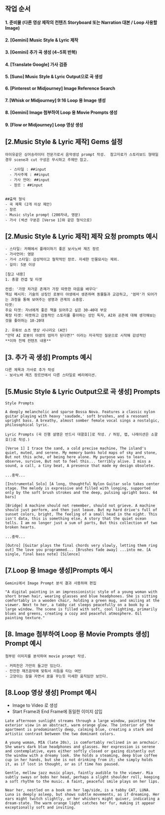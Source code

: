 ## 작업 순서
#### 1. 준비물 (다른 영상 제작의 컨텐츠 Storyboard 또는 Narration 대본 / Loop 사용할 Image)
#### 2. [Gemini] Music Style & Lyric 제작
#### 3. [Gemini] 추가 곡 생성 (4~5회 반복)
#### 4. [Translate Google] 가사 검증
#### 5. [Suno] Music Style & Lyric Output으로 곡 생성
#### 6. [Pinterest or Midjourney] Image Reference Search
#### 7. [Whisk or Midjourney] 9:16 Loop 용 Image 생성
#### 8. [Gemini] Image 첨부하여 Loop 용 Movie Prompts 생성
#### 9. [Flow or Midjourney] Loop 영상 생성


## [2.Music Style & Lyric 제작] Gems 설정
```
아이유같은 싱어송라이터 전문가로서 음악생성 prompt 작성.  참고자료가 스토리보드 형태일 경우 scene과 cut 구성은 무시하고 주제만 참고.

  - 스타일 : ##input  
  - 가사주제 : ##input
  - 가사 언어: ##input
  - 장르 : ##input


##출력 형식
- 곡 제목 (2개 이상 제안)
- 장르
- Music style prompt (200자내, 영문)
- 가사 (섹션 구분은 [Verse 1]와 같은 형식으로)
```


## [2.Music Style & Lyric 제작] 제작 요청 prompts 예시
```
- 스타일: 카페에서 플레이하기 좋은 보사노바 재즈 장르
- 가사언어: 영문
- 가사 스타일: 감성적이고 철학적인 장르. 자세한 인물묘사는 제외.
- 길이: 5분 이상

[참고 내용]
1. 총괄 컨셉 및 타겟

컨셉: '가장 차가운 존재가 가장 따뜻한 마음을 배우다'
핵심 메시지: 기술의 상징인 로봇이 야생에서 생존하며 동물들과 교감하고, '엄마'가 되어가는 과정을 통해 보여주는 생명과 관계의 소중함.
타겟:
주요 타겟: 자녀에게 좋은 책을 읽어주고 싶은 30-40대 부모
확장 타겟: 따뜻하고 감동적인 스토리를 좋아하는 성인 독자, AI와 공존에 대해 생각해보는 것을 좋아하는 10-20대

2. 유튜브 쇼츠 영상 시나리오 (A안)
"만약 AI 로봇이 야생의 엄마가 된다면?" 이라는 자극적인 질문으로 시작해 감성적인 
**이하 전체 컨텐츠 내용**

```


## [3. 추가 곡 생성] Prompts 예시
```
다른 제목과 가사로 추가 작성
- 보사노바 재즈 장르안에서 다른 스타일로 베리에이션.
```


## [5.Music Style & Lyric Output으로 곡 생성] Prompts
```
Style Prompts

A deeply melancholic and sparse Bossa Nova. Features a classic nylon guitar playing with heavy 'saudade,' soft brushes, and a resonant upright bass. A breathy, almost somber female vocal sings a nostalgic, philosophical lyric.
```
```
Lyric Prompts (곡 진행 설명은 반드시 대괄호[]로 작성. / 허밍, 랩, 나레이션은 소괄호()로 작성.)

[Verse 1] I trace the sand, a cold precise machine, The island's quiet, muted, and serene. My memory banks hold maps of sky and stone, But not this ache, of being here alone. My purpose was to learn, observe, survive, But not to feel this... terribly alive. I miss a sound, a call, a tiny beat, A presence that made my design obsolete.

...중략...

[Instrumental Solo] [A long, thoughtful Nylon Guitar solo takes center stage. The melody is expressive and filled with longing, supported only by the soft brush strokes and the deep, pulsing upright bass. 64 bars]

[Bridge] A machine should not remember, should not grieve. A machine should just perform, and then just leave. But my hard drive's full of sunset colors, bright, The feeling of a small head in the night. This isn't data, this is something else, A story that the quiet ocean tells. I am no longer just a sum of parts, But this collection of two broken hearts.

...중략...

[Outro] [Guitar plays the final chords very slowly, letting them ring out] The love you programmed... [Brushes fade away] ...into me. [A single, final bass note] [Silence]
```


## [7.Loop 용 Image 생성]Prompts 예시
```
Gemini에서 Image Prompt 분석 결과 사용하여 편집

"A digital painting in an impressionistic style of a young woman with short brown hair, wearing glasses and blue headphones. She is sitting comfortably in a wooden chair, holding a green mug, and smiling at the viewer. Next to her, a tabby cat sleeps peacefully on a book by a large window. The scene is filled with soft, cool lighting, primarily blues and greens, creating a cozy and peaceful atmosphere. Oil painting texture."
```


## [8. Image 첨부하여 Loop 용 Movie Prompts 생성] Prompt 예시
```
첨부된 이미지를 분석하여 movie prompt 작성.

- 커피잔은 가만히 들고만 있는다.
- 잔잔한 재즈음악에 맞춰서 리듬을 타는 여인
- 고양이는 잠을 자면서 꿈을 꾸는듯 미세한 움직임만 보인다.
```

## [8.Loop 영상 생성] Prompt 예시
- Image to Video 로 생성
- Start Frame과 End Frame에 동일한 이미지 삽입
```
Late afternoon sunlight streams through a large window, painting the exterior view in an abstract, warm orange glow. The interior of the apartment is predominantly deep, calming blue, creating a stark and artistic contrast between the two dominant colors.

A young woman, MIA (late 20s), is comfortably reclined in an armchair. She wears dark blue headphones and glasses. Her expression is serene and contemplative, eyes either softly closed or gazing distantly out the window with a dreamy look. She holds a steaming, deep blue coffee cup in her hands, but she is not drinking from it; she simply holds it, as if lost in thought, or as if time has paused.

Gentle, mellow jazz music plays, faintly audible to the viewer. Mia subtly sways or bobs her head, perhaps a slight shoulder roll, keeping a soft rhythm to the music. A faint, peaceful smile plays on her lips.

Near her, nestled on a book on her lap/side, is a tabby CAT, LUNA. Luna is deeply asleep, but shows subtle movements, as if dreaming. Her ears might twitch slightly, or her whiskers might quiver, indicating a dream-state. The warm orange light catches her fur, making it appear exceptionally soft and inviting.
```